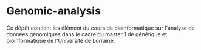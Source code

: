# Genomic-analysis

Ce dépôt contient les élément du cours de bioinformatique sur l'analyse de données génomiques dans le cadre du master 1 de génétique et bioinformatique de l'Université de Lorraine.
